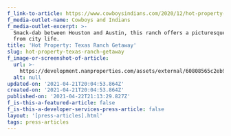 ```yaml
---
f_link-to-article: https://www.cowboysindians.com/2020/12/hot-property-texas-ranch-getaway/
f_media-outlet-name: Cowboys and Indians
f_media-outlet-excerpt: >-
  Smack-dab between Houston and Austin, this ranch offers a picturesque retreat
  from city life.
title: 'Hot Property: Texas Ranch Getaway'
slug: hot-property-texas-ranch-getaway
f_image-or-screenshot-of-article:
  url: >-
    https://development.nanproperties.com/assets/external/60808565c2eb9eb57c6a9dfa_screen_shot_2021-04-21_at_8.58.47_AM.png
  alt: null
updated-on: '2021-04-21T20:04:53.864Z'
created-on: '2021-04-21T20:04:53.864Z'
published-on: '2021-04-22T21:13:29.827Z'
f_is-this-a-featured-article: false
f_is-this-a-developer-services-press-article: false
layout: '[press-articles].html'
tags: press-articles
---
```



